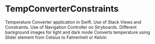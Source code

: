 # TempConverterConstraints
Temperature Converter application in Swift. Use of Stack Views and Constraints.
Use of Navigation Controller on Stryboards.
Different background images for light and dark mode
Converts temperature using Slider element from Celsius to Fahrenheit or Kelvin

